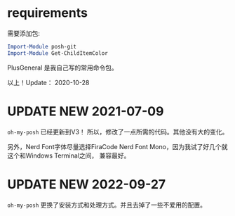 # requirements

需要添加包:

```powershell
Import-Module posh-git
Import-Module Get-ChildItemColor
```

PlusGeneral 是我自己写的常用命令包。

以上！Update： 2020-10-28

# UPDATE NEW 2021-07-09

`oh-my-posh` 已经更新到V3！
所以，修改了一点所需的代码。其他没有大的变化。

另外，Nerd Font字体尽量选择FiraCode Nerd Font Mono，因为我试了好几个就这个和Windows Terminal之间，
兼容最好。 

# UPDATE NEW 2022-09-27

`oh-my-posh` 更换了安装方式和处理方式。并且去掉了一些不爱用的配置。